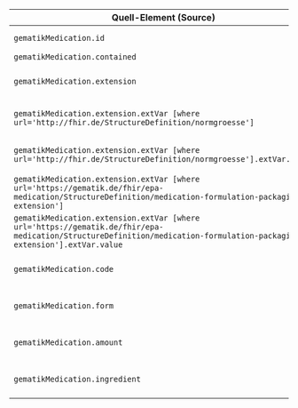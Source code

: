 | Quell-Element (Source) | Ziel-Element (Target) | Beschreibung |
|------------------------|-----------------------|--------------|
| `gematikMedication.id` | `bfarmMedication.id` | Copies the Medication Id |
| `gematikMedication.contained` | `bfarmMedication.contained` |  |
| `gematikMedication.extension` | `bfarmMedication.extension` | Copies the Medication Extensions |
| `gematikMedication.extension.extVar [where url='http://fhir.de/StructureDefinition/normgroesse']` | `bfarmMedication.extension.url` | Copies the 'normgroesse' extension |
| `gematikMedication.extension.extVar [where url='http://fhir.de/StructureDefinition/normgroesse'].extVar.value` | `bfarmMedication.extension.url.value` | Copies the the value for each Extension |
| `gematikMedication.extension.extVar [where url='https://gematik.de/fhir/epa-medication/StructureDefinition/medication-formulation-packaging-extension']` | `bfarmMedication.extension.url` | Copies the 'packaging' extension |
| `gematikMedication.extension.extVar [where url='https://gematik.de/fhir/epa-medication/StructureDefinition/medication-formulation-packaging-extension'].extVar.value` | `bfarmMedication.extension.url.value` | Copies the the value for each Extension |
| `gematikMedication.code` | `bfarmMedication.code` | Copies the Medication Code |
| `gematikMedication.form` | `bfarmMedication.form` | Copies the Medication Form |
| `gematikMedication.amount` | `bfarmMedication.amount` | Copies the Medication Amount |
| `gematikMedication.ingredient` | `bfarmMedication.ingredient` | Copies the Medication Ingredient |
